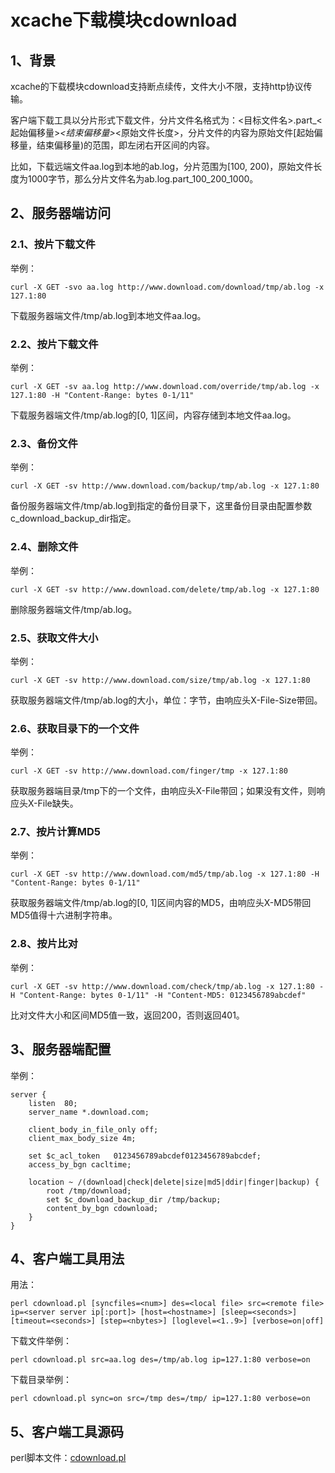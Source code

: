 # xcache下载模块cdownload

## 1、背景

xcache的下载模块cdownload支持断点续传，文件大小不限，支持http协议传输。

客户端下载工具以分片形式下载文件，分片文件名格式为：<目标文件名>.part_<起始偏移量>_<结束偏移量>_<原始文件长度>，分片文件的内容为原始文件[起始偏移量，结束偏移量)的范围，即左闭右开区间的内容。

比如，下载远端文件aa.log到本地的ab.log，分片范围为[100, 200)，原始文件长度为1000字节，那么分片文件名为ab.log.part_100_200_1000。

## 2、服务器端访问

### 2.1、按片下载文件

举例：

	curl -X GET -svo aa.log http://www.download.com/download/tmp/ab.log -x 127.1:80

下载服务器端文件/tmp/ab.log到本地文件aa.log。

### 2.2、按片下载文件

举例：

	curl -X GET -sv aa.log http://www.download.com/override/tmp/ab.log -x 127.1:80 -H "Content-Range: bytes 0-1/11"

下载服务器端文件/tmp/ab.log的[0, 1]区间，内容存储到本地文件aa.log。

### 2.3、备份文件

举例：

	curl -X GET -sv http://www.download.com/backup/tmp/ab.log -x 127.1:80

备份服务器端文件/tmp/ab.log到指定的备份目录下，这里备份目录由配置参数c\_download\_backup\_dir指定。

### 2.4、删除文件

举例：

	curl -X GET -sv http://www.download.com/delete/tmp/ab.log -x 127.1:80

删除服务器端文件/tmp/ab.log。

### 2.5、获取文件大小

举例：

	curl -X GET -sv http://www.download.com/size/tmp/ab.log -x 127.1:80

获取服务器端文件/tmp/ab.log的大小，单位：字节，由响应头X-File-Size带回。

### 2.6、获取目录下的一个文件

举例：

	curl -X GET -sv http://www.download.com/finger/tmp -x 127.1:80

获取服务器端目录/tmp下的一个文件，由响应头X-File带回；如果没有文件，则响应头X-File缺失。

### 2.7、按片计算MD5

举例：

	curl -X GET -sv http://www.download.com/md5/tmp/ab.log -x 127.1:80 -H "Content-Range: bytes 0-1/11"

获取服务器端文件/tmp/ab.log的[0, 1]区间内容的MD5，由响应头X-MD5带回MD5值得十六进制字符串。

### 2.8、按片比对

举例：

	curl -X GET -sv http://www.download.com/check/tmp/ab.log -x 127.1:80 -H "Content-Range: bytes 0-1/11" -H "Content-MD5: 0123456789abcdef"

比对文件大小和区间MD5值一致，返回200，否则返回401。

## 3、服务器端配置

举例：

	server {
	    listen  80;
	    server_name *.download.com;
	
	    client_body_in_file_only off;
	    client_max_body_size 4m;
	    
	    set $c_acl_token   0123456789abcdef0123456789abcdef;
    	access_by_bgn cacltime;
	
	    location ~ /(download|check|delete|size|md5|ddir|finger|backup) {
	    	root /tmp/download;
	    	set $c_download_backup_dir /tmp/backup;
	        content_by_bgn cdownload;
	    }
	}

## 4、客户端工具用法

用法：

 	perl cdownload.pl [syncfiles=<num>] des=<local file> src=<remote file> ip=<server server ip[:port]> [host=<hostname>] [sleep=<seconds>] [timeout=<seconds>] [step=<nbytes>] [loglevel=<1..9>] [verbose=on|off]

下载文件举例：

 	perl cdownload.pl src=aa.log des=/tmp/ab.log ip=127.1:80 verbose=on

下载目录举例：

 	perl cdownload.pl sync=on src=/tmp des=/tmp/ ip=127.1:80 verbose=on

 ## 5、客户端工具源码

perl脚本文件：[cdownload.pl](https://github.com/chaoyongzhou/XCACHE/blob/master/bgn_ngx/tool/cdownload.pl "cdownload.pl")


